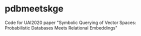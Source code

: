 # pdbmeetskge
Code for UAI2020 paper "Symbolic Querying of Vector Spaces: Probabilistic Databases Meets Relational Embeddings"
